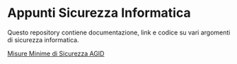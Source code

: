 # Appunti Sicurezza Informatica

Questo repository contiene documentazione, link e codice su vari argomenti di sicurezza informatica.

[Misure Minime di Sicurezza AGID](misure_minime_sicurezza_agid_2017.md)
